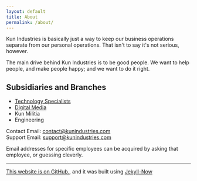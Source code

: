 ```yaml
---
layout: default
title: About
permalink: /about/
---
```


Kun Industries is basically just a way to keep our business operations separate from our personal operations. That isn't to say it's not serious, however.  

<!-- the following semicolon may not be correct. i'm not for sure, but i'm not going to look it up. if you believe this semicolon was written in error, please contact support@kunindustries.com -->
The main drive behind Kun Industries is to be good people. We want to help people, and make people happy; and we want to do it right.  

## Subsidiaries and Branches
- [Technology Specialists](../tech)  
- [Digital Media](../media)
- Kun Militia 
- Engineering  

Contact Email: contact@kunindustries.com  
Support Email: support@kunindustries.com  
  
Email addresses for specific employees can be acquired by asking that employee, or guessing cleverly.

---

[This website is on GitHub.](https://github.com/kunindustries/kunindustries.github.io), and it was built using [Jekyll-Now](https://github.com/barryclark/jekyll-now)
